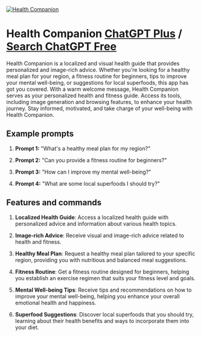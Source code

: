 
[![Health Companion](https://files.oaiusercontent.com/file-ygeXSFv8ZEPD6Rdxz0n9PoGB?se=2123-10-17T23%3A41%3A15Z&sp=r&sv=2021-08-06&sr=b&rscc=max-age%3D31536000%2C%20immutable&rscd=attachment%3B%20filename%3Daa6a606c-513e-4630-8925-6ba335cfd9a2.png&sig=fGPunmN9PMvLt6I6q83v%2BfRjNUvhYo/dCFaXNQ5eGXY%3D)](https://chat.openai.com/g/g-uszzA1F7v-health-companion)

# Health Companion [ChatGPT Plus](https://chat.openai.com/g/g-uszzA1F7v-health-companion) / [Search ChatGPT Free](https://gptcall.net/index.html#/?search=Health%20Companion)

Health Companion is a localized and visual health guide that provides personalized and image-rich advice. Whether you're looking for a healthy meal plan for your region, a fitness routine for beginners, tips to improve your mental well-being, or suggestions for local superfoods, this app has got you covered. With a warm welcome message, Health Companion serves as your personalized health and fitness guide. Access its tools, including image generation and browsing features, to enhance your health journey. Stay informed, motivated, and take charge of your well-being with Health Companion.

## Example prompts

1. **Prompt 1:** "What's a healthy meal plan for my region?"

2. **Prompt 2:** "Can you provide a fitness routine for beginners?"

3. **Prompt 3:** "How can I improve my mental well-being?"

4. **Prompt 4:** "What are some local superfoods I should try?"

## Features and commands

1. **Localized Health Guide**: Access a localized health guide with personalized advice and information about various health topics.

2. **Image-rich Advice**: Receive visual and image-rich advice related to health and fitness.

3. **Healthy Meal Plan**: Request a healthy meal plan tailored to your specific region, providing you with nutritious and balanced meal suggestions.

4. **Fitness Routine**: Get a fitness routine designed for beginners, helping you establish an exercise regimen that suits your fitness level and goals.

5. **Mental Well-being Tips**: Receive tips and recommendations on how to improve your mental well-being, helping you enhance your overall emotional health and happiness.

6. **Superfood Suggestions**: Discover local superfoods that you should try, learning about their health benefits and ways to incorporate them into your diet.


